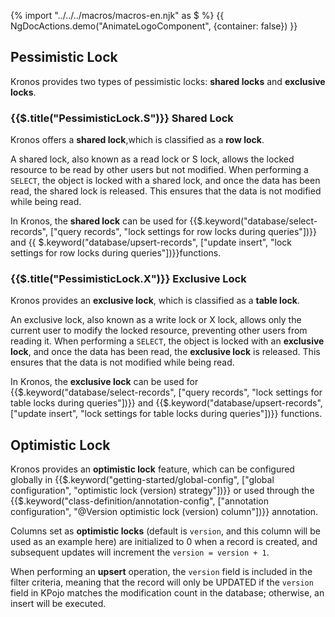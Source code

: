 {% import "../../../macros/macros-en.njk" as $ %}
{{ NgDocActions.demo("AnimateLogoComponent", {container: false}) }}



## Pessimistic Lock

Kronos provides two types of pessimistic locks: **shared locks** and **exclusive locks**.

### {{$.title("PessimisticLock.S")}} Shared Lock

Kronos offers a **shared lock**,which is classified as a **row lock**.

A shared lock, also known as a read lock or S lock, allows the locked resource to be read by other users but not modified.
When performing a `SELECT`, the object is locked with a shared lock, and once the data has been read, the shared lock is released.
This ensures that the data is not modified while being read.

In Kronos, the **shared lock** can be used for {{$.keyword("database/select-records", ["query records", "lock settings for row locks during queries"])}} and
{{ $.keyword("database/upsert-records", ["update insert", "lock settings for row locks during queries"])}}functions.

### {{$.title("PessimisticLock.X")}} Exclusive Lock

Kronos provides an **exclusive lock**, which is classified as a **table lock**.

An exclusive lock, also known as a write lock or X lock, allows only the current user to modify the locked resource, preventing other users from reading it.
When performing a `SELECT`, the object is locked with an **exclusive lock**, and once the data has been read, the **exclusive lock** is released.
This ensures that the data is not modified while being read.

In Kronos, the **exclusive lock** can be used for {{$.keyword("database/select-records",
["query records", "lock settings for table locks during queries"])}} and {{$.keyword("database/upsert-records",
["update insert", "lock settings for table locks during queries"])}} functions.

## Optimistic Lock

Kronos provides an **optimistic lock** feature, which can be configured globally in {{$.keyword("getting-started/global-config",
["global configuration", "optimistic lock (version) strategy"])}} or used through the {{$.keyword("class-definition/annotation-config",
["annotation configuration", "@Version optimistic lock (version) column"])}} annotation.

Columns set as **optimistic locks** (default is `version`, and this column will be used as an example here) are initialized to 0 when a record is created,
and subsequent updates will increment the `version = version + 1`.

When performing an **upsert** operation, the `version` field is included in the filter criteria, meaning that the record will only be UPDATED if the `version` field in KPojo matches the modification count in the database; otherwise, an insert will be executed.